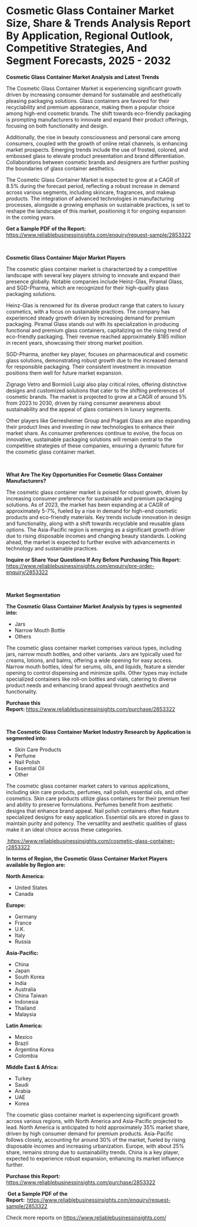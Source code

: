 <p><h1>Cosmetic Glass Container Market Size, Share & Trends Analysis Report By Application, Regional Outlook, Competitive Strategies, And Segment Forecasts, 2025 - 2032</h1></p><p><strong>Cosmetic Glass Container Market Analysis and Latest Trends</strong></p>
<p><p>The Cosmetic Glass Container Market is experiencing significant growth driven by increasing consumer demand for sustainable and aesthetically pleasing packaging solutions. Glass containers are favored for their recyclability and premium appearance, making them a popular choice among high-end cosmetic brands. The shift towards eco-friendly packaging is prompting manufacturers to innovate and expand their product offerings, focusing on both functionality and design. </p><p>Additionally, the rise in beauty consciousness and personal care among consumers, coupled with the growth of online retail channels, is enhancing market prospects. Emerging trends include the use of frosted, colored, and embossed glass to elevate product presentation and brand differentiation. Collaborations between cosmetic brands and designers are further pushing the boundaries of glass container aesthetics. </p><p>The Cosmetic Glass Container Market is expected to grow at a CAGR of 8.5% during the forecast period, reflecting a robust increase in demand across various segments, including skincare, fragrances, and makeup products. The integration of advanced technologies in manufacturing processes, alongside a growing emphasis on sustainable practices, is set to reshape the landscape of this market, positioning it for ongoing expansion in the coming years.</p></p>
<p><strong>Get a Sample PDF of the Report:&nbsp;</strong> <a href="https://www.reliablebusinessinsights.com/enquiry/request-sample/2853322?utm_campaign=3148&utm_medium=2&utm_source=Github&utm_content=ia&utm_term=11032025&utm_id=cosmetic-glass-container">https://www.reliablebusinessinsights.com/enquiry/request-sample/2853322</a></p>
<p>&nbsp;</p>
<p><strong>Cosmetic Glass Container Major Market Players</strong></p>
<p><p>The cosmetic glass container market is characterized by a competitive landscape with several key players striving to innovate and expand their presence globally. Notable companies include Heinz-Glas, Piramal Glass, and SGD-Pharma, which are recognized for their high-quality glass packaging solutions.</p><p>Heinz-Glas is renowned for its diverse product range that caters to luxury cosmetics, with a focus on sustainable practices. The company has experienced steady growth driven by increasing demand for premium packaging. Piramal Glass stands out with its specialization in producing functional and premium glass containers, capitalizing on the rising trend of eco-friendly packaging. Their revenue reached approximately $185 million in recent years, showcasing their strong market position.</p><p>SGD-Pharma, another key player, focuses on pharmaceutical and cosmetic glass solutions, demonstrating robust growth due to the increased demand for responsible packaging. Their consistent investment in innovation positions them well for future market expansion.</p><p>Zignago Vetro and Bormioli Luigi also play critical roles, offering distinctive designs and customized solutions that cater to the shifting preferences of cosmetic brands. The market is projected to grow at a CAGR of around 5% from 2023 to 2030, driven by rising consumer awareness about sustainability and the appeal of glass containers in luxury segments.</p><p>Other players like Gerresheimer Group and Pragati Glass are also expanding their product lines and investing in new technologies to enhance their market share. As consumer preferences continue to evolve, the focus on innovative, sustainable packaging solutions will remain central to the competitive strategies of these companies, ensuring a dynamic future for the cosmetic glass container market.</p></p>
<p>&nbsp;</p>
<p><strong>What Are The Key Opportunities For Cosmetic Glass Container Manufacturers?</strong></p>
<p><p>The cosmetic glass container market is poised for robust growth, driven by increasing consumer preference for sustainable and premium packaging solutions. As of 2023, the market has been expanding at a CAGR of approximately 5-7%, fueled by a rise in demand for high-end cosmetic products and eco-friendly materials. Key trends include innovation in design and functionality, along with a shift towards recyclable and reusable glass options. The Asia-Pacific region is emerging as a significant growth driver due to rising disposable incomes and changing beauty standards. Looking ahead, the market is expected to further evolve with advancements in technology and sustainable practices.</p></p>
<p><strong>Inquire or Share Your Questions If Any Before Purchasing This Report:</strong> <a href="https://www.reliablebusinessinsights.com/enquiry/pre-order-enquiry/2853322?utm_campaign=3148&utm_medium=2&utm_source=Github&utm_content=ia&utm_term=11032025&utm_id=cosmetic-glass-container">https://www.reliablebusinessinsights.com/enquiry/pre-order-enquiry/2853322</a></p>
<p>&nbsp;</p>
<p><strong>Market Segmentation</strong></p>
<p><strong>The Cosmetic Glass Container Market Analysis by types is segmented into:</strong></p>
<p><ul><li>Jars</li><li>Narrow Mouth Bottle</li><li>Others</li></ul></p>
<p><p>The cosmetic glass container market comprises various types, including jars, narrow mouth bottles, and other variants. Jars are typically used for creams, lotions, and balms, offering a wide opening for easy access. Narrow mouth bottles, ideal for serums, oils, and liquids, feature a slender opening to control dispensing and minimize spills. Other types may include specialized containers like roll-on bottles and vials, catering to diverse product needs and enhancing brand appeal through aesthetics and functionality.</p></p>
<p><strong>Purchase this Report:&nbsp;</strong><a href="https://www.reliablebusinessinsights.com/purchase/2853322?utm_campaign=3148&utm_medium=2&utm_source=Github&utm_content=ia&utm_term=11032025&utm_id=cosmetic-glass-container">https://www.reliablebusinessinsights.com/purchase/2853322</a></p>
<p>&nbsp;</p>
<p><strong>The Cosmetic Glass Container Market Industry Research by Application is segmented into:</strong></p>
<p><ul><li>Skin Care Products</li><li>Perfume</li><li>Nail Polish</li><li>Essential Oil</li><li>Other</li></ul></p>
<p><p>The cosmetic glass container market caters to various applications, including skin care products, perfumes, nail polish, essential oils, and other cosmetics. Skin care products utilize glass containers for their premium feel and ability to preserve formulations. Perfumes benefit from aesthetic designs that enhance brand appeal. Nail polish containers often feature specialized designs for easy application. Essential oils are stored in glass to maintain purity and potency. The versatility and aesthetic qualities of glass make it an ideal choice across these categories.</p></p>
<p><a href="https://www.reliablebusinessinsights.com/cosmetic-glass-container-r2853322?utm_campaign=3148&utm_medium=2&utm_source=Github&utm_content=ia&utm_term=11032025&utm_id=cosmetic-glass-container">&nbsp;https://www.reliablebusinessinsights.com/cosmetic-glass-container-r2853322</a></p>
<p><strong>In terms of Region, the Cosmetic Glass Container Market Players available by Region are:</strong></p>
<p>
    <p> <strong> North America: </strong>
        <ul>
            <li>United States</li>
            <li>Canada</li>
        </ul>
        </p> 
    <p> <strong> Europe: </strong>
        <ul>
            <li>Germany</li>
            <li>France</li>
            <li>U.K.</li>
            <li>Italy</li>
            <li>Russia</li>
        </ul>
        </p> 
    <p> <strong> Asia-Pacific: </strong>
        <ul>
            <li>China</li>
            <li>Japan</li>
            <li>South Korea</li>
            <li>India</li>
            <li>Australia</li>
            <li>China Taiwan</li>
            <li>Indonesia</li>
            <li>Thailand</li>
            <li>Malaysia</li>
        </ul>
        </p> 
    <p> <strong> Latin America: </strong>
        <ul>
            <li>Mexico</li>
            <li>Brazil</li>
            <li>Argentina Korea</li>
            <li>Colombia</li>
        </ul>
        </p> 
    <p> <strong> Middle East & Africa: </strong>
        <ul>
            <li>Turkey</li>
            <li>Saudi</li>
            <li>Arabia</li>
            <li>UAE</li>
            <li>Korea</li>
        </ul>
    </p>
    </p>
<p><p>The cosmetic glass container market is experiencing significant growth across various regions, with North America and Asia-Pacific projected to lead. North America is anticipated to hold approximately 35% market share, driven by high consumer demand for premium products. Asia-Pacific follows closely, accounting for around 30% of the market, fueled by rising disposable incomes and increasing urbanization. Europe, with about 25% share, remains strong due to sustainability trends. China is a key player, expected to experience robust expansion, enhancing its market influence further.</p></p>
<p><strong>Purchase this Report: </strong><a href="https://www.reliablebusinessinsights.com/purchase/2853322?utm_campaign=3148&utm_medium=2&utm_source=Github&utm_content=ia&utm_term=11032025&utm_id=cosmetic-glass-container">https://www.reliablebusinessinsights.com/purchase/2853322</a></p>
<p>&nbsp;<strong>Get a Sample PDF of the Report:&nbsp;&nbsp;</strong><a href="https://www.reliablebusinessinsights.com/enquiry/request-sample/2853322?utm_campaign=3148&utm_medium=2&utm_source=Github&utm_content=ia&utm_term=11032025&utm_id=cosmetic-glass-container">https://www.reliablebusinessinsights.com/enquiry/request-sample/2853322</a></p>
<p><strong></strong></p>
<p>Check more reports on <a href="https://www.reliablebusinessinsights.com/?utm_campaign=3148&utm_medium=2&utm_source=Github&utm_content=ia&utm_term=11032025&utm_id=cosmetic-glass-container">https://www.reliablebusinessinsights.com/</a></p>